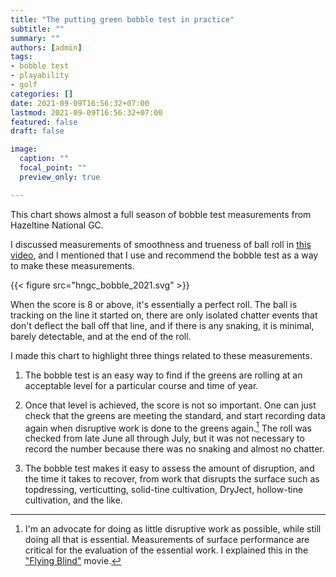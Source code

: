 ```yaml
---
title: "The putting green bobble test in practice"
subtitle: ""
summary: ""
authors: [admin]
tags: 
- bobble test
- playability
- golf
categories: []
date: 2021-09-09T16:56:32+07:00
lastmod: 2021-09-09T16:56:32+07:00
featured: false
draft: false

image:
  caption: ""
  focal_point: ""
  preview_only: true

---
```


This chart shows almost a full season of bobble test measurements from Hazeltine National GC. 

I discussed measurements of smoothness and trueness of ball roll in [this video](https://youtu.be/Fg_aDTB-O10), and I mentioned that I use and recommend the bobble test as a way to make these measurements.

{{< figure src="hngc_bobble_2021.svg" >}}

When the score is 8 or above, it's essentially a perfect roll. The ball is tracking on the line it started on, there are only isolated chatter events that don't deflect the ball off that line, and if there is any snaking, it is minimal, barely detectable, and at the end of the roll.

I made this chart to highlight three things related to these measurements.

1. The bobble test is an easy way to find if the greens are rolling at an acceptable level for a particular course and time of year. 

2. Once that level is achieved, the score is not so important. One can just check that the greens are meeting the standard, and start recording data again when disruptive work is done to the greens again.[^1] The roll was checked from late June all through July, but it was not necessary to record the number because there was no snaking and almost no chatter.

3. The bobble test makes it easy to assess the amount of disruption, and the time it takes to recover, from work that disrupts the surface such as topdressing, verticutting, solid-tine cultivation, DryJect, hollow-tine cultivation, and the like.

[^1]: I'm an advocate for doing as little disruptive work as possible, while still doing all that is essential. Measurements of surface performance are critical for the evaluation of the essential work. I explained this in the ["Flying Blind"](https://youtu.be/n8Ir2lVnGyE) movie.
